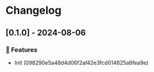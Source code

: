 # Changelog
## [0.1.0] - 2024-08-06

### :rocket: Features

- Init (098290e5a48d4d06f2af42e3fcd014825a8fea9e)

